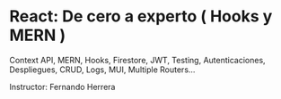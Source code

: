 # React: De cero a experto ( Hooks y MERN )
Context API, MERN, Hooks, Firestore, JWT, Testing, Autenticaciones, Despliegues, CRUD, Logs, MUI, Multiple Routers...

Instructor: Fernando Herrera
